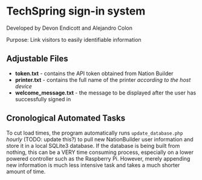 # TechSpring sign-in system
Developed by Devon Endicott and Alejandro Colon

Purpose: Link visitors to easily identifiable information

## Adjustable Files

- **token.txt** - contains the API token obtained from Nation Builder
- **printer.txt** - contains the full name of the printer *according to the host device*
- **welcome_message.txt** - the message to be displayed after the user has successfully signed in

## Cronological Automated Tasks

To cut load times, the program automatically runs `update_database.php` *hourly* (TODO: update this?) to pull new NationBuilder user information and store it in a local SQLite3 database. If the database is being built from nothing, this can be a VERY time consuming process, especially on a lower powered controller such as the Raspberry Pi. However, merely appending new information is much less intensive task and takes a much shorter amount of time.
